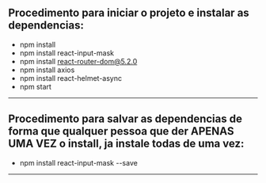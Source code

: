 ## Procedimento para iniciar o projeto e instalar as dependencias:

- npm install
- npm install react-input-mask
- npm install react-router-dom@5.2.0
- npm install axios
- npm install react-helmet-async
- npm start
-----------------------------------------------------------------------

## Procedimento para salvar as dependencias de forma que qualquer pessoa que der APENAS UMA VEZ o install, ja instale todas de uma vez:

- npm install react-input-mask --save
-----------------------------------------------------------------------
